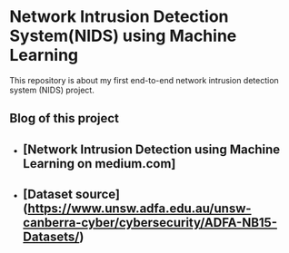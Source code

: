 # Network Intrusion Detection System(NIDS) using Machine Learning
This repository is about my first end-to-end network intrusion detection system (NIDS) project.

## Blog of this project
- ## [Network Intrusion Detection using Machine Learning on medium.com]
- ## [Dataset source] (https://www.unsw.adfa.edu.au/unsw-canberra-cyber/cybersecurity/ADFA-NB15-Datasets/)
